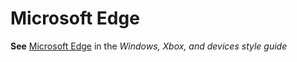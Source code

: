 # Microsoft Edge

**See** [Microsoft Edge](https://worldready.cloudapp.net/Styleguide/Read?id=2547&topicid=32472) in the *Windows, Xbox, and devices style guide*
